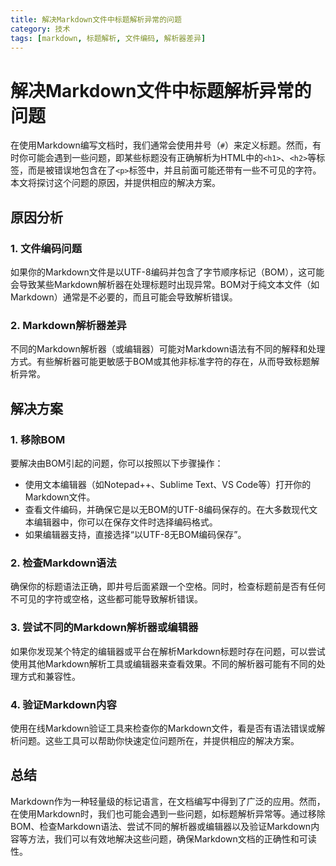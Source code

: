 ```yaml
---
title: 解决Markdown文件中标题解析异常的问题
category: 技术
tags: [markdown, 标题解析, 文件编码, 解析器差异]
---
```

# 解决Markdown文件中标题解析异常的问题

在使用Markdown编写文档时，我们通常会使用井号（`#`）来定义标题。然而，有时你可能会遇到一些问题，即某些标题没有正确解析为HTML中的`<h1>`、`<h2>`等标签，而是被错误地包含在了`<p>`标签中，并且前面可能还带有一些不可见的字符。本文将探讨这个问题的原因，并提供相应的解决方案。

## 原因分析

### 1. 文件编码问题
如果你的Markdown文件是以UTF-8编码并包含了字节顺序标记（BOM），这可能会导致某些Markdown解析器在处理标题时出现异常。BOM对于纯文本文件（如Markdown）通常是不必要的，而且可能会导致解析错误。

### 2. Markdown解析器差异
不同的Markdown解析器（或编辑器）可能对Markdown语法有不同的解释和处理方式。有些解析器可能更敏感于BOM或其他非标准字符的存在，从而导致标题解析异常。

## 解决方案

### 1. 移除BOM
要解决由BOM引起的问题，你可以按照以下步骤操作：

- 使用文本编辑器（如Notepad++、Sublime Text、VS Code等）打开你的Markdown文件。
- 查看文件编码，并确保它是以无BOM的UTF-8编码保存的。在大多数现代文本编辑器中，你可以在保存文件时选择编码格式。
- 如果编辑器支持，直接选择“以UTF-8无BOM编码保存”。

### 2. 检查Markdown语法
确保你的标题语法正确，即井号后面紧跟一个空格。同时，检查标题前是否有任何不可见的字符或空格，这些都可能导致解析错误。

### 3. 尝试不同的Markdown解析器或编辑器
如果你发现某个特定的编辑器或平台在解析Markdown标题时存在问题，可以尝试使用其他Markdown解析工具或编辑器来查看效果。不同的解析器可能有不同的处理方式和兼容性。

### 4. 验证Markdown内容
使用在线Markdown验证工具来检查你的Markdown文件，看是否有语法错误或解析问题。这些工具可以帮助你快速定位问题所在，并提供相应的解决方案。

## 总结
Markdown作为一种轻量级的标记语言，在文档编写中得到了广泛的应用。然而，在使用Markdown时，我们也可能会遇到一些问题，如标题解析异常等。通过移除BOM、检查Markdown语法、尝试不同的解析器或编辑器以及验证Markdown内容等方法，我们可以有效地解决这些问题，确保Markdown文档的正确性和可读性。
